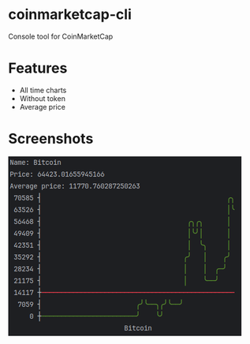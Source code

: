 # coinmarketcap-cli
Console tool for CoinMarketCap
# Features
- All time charts
- Without token
- Average price
# Screenshots
![img.png](img.png)
